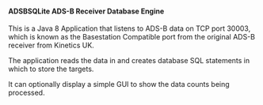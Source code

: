 #### ADSBSQLite ADS-B Receiver Database Engine
This is a Java 8 Application that listens to ADS-B data on TCP port 30003, which is known as the Basestation Compatible port from the original ADS-B receiver from Kinetics UK.

The application reads the data in and creates database SQL statements in which to store the targets.

It can optionally display a simple GUI to show the data counts being processed.
